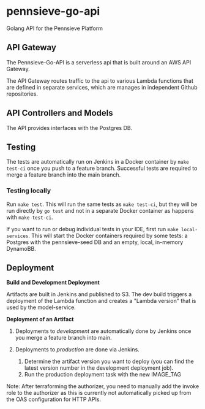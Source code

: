 # pennsieve-go-api
Golang API for the Pennsieve Platform

## API Gateway
The Pennsieve-Go-API is a serverless api that is built around an AWS API Gateway.

The API Gateway routes traffic to the api to various Lambda functions that
are defined in separate services, which are manages in independent Github repositories.

## API Controllers and Models
The API provides interfaces with the Postgres DB.


## Testing

The tests are automatically run on Jenkins in a Docker container by `make test-ci` once you push to a feature branch. Successful tests are required to merge a feature branch into the main branch.

### Testing locally

Run `make test`. This will run the same tests as `make test-ci`, but they will be run directly by `go test` and not in a separate Docker container as happens with `make test-ci`.

If you want to run or debug individual tests in your IDE, first run `make local-services`. This will start the Docker containers required by some tests: a Postgres with the pennsieve-seed DB and an empty, local, in-memory DynamoBB.

## Deployment

__Build and Development Deployment__

Artifacts are built in Jenkins and published to S3. The dev build triggers a deployment of the Lambda function and creates a "Lambda version" that is used by the model-service.

__Deployment of an Artifact__

1. Deployments to *development* are automatically done by Jenkins once you merge a feature branch into main.

2. Deployments to *production* are done via Jenkins.

    1. Determine the artifact version you want to deploy (you can find the latest version number in the development deployment job).
    2. Run the production deployment task with the new IMAGE_TAG
    
Note: After terraforming the authorizer, you need to manually add the invoke role
to the authorizer as this is currently not automatically picked up from the OAS 
configuration for HTTP APIs.